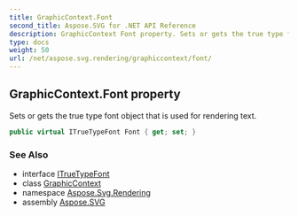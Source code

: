 ```yaml
---
title: GraphicContext.Font
second_title: Aspose.SVG for .NET API Reference
description: GraphicContext Font property. Sets or gets the true type font object that is used for rendering text
type: docs
weight: 50
url: /net/aspose.svg.rendering/graphiccontext/font/
---
```

## GraphicContext.Font property

Sets or gets the true type font object that is used for rendering text.

```csharp
public virtual ITrueTypeFont Font { get; set; }
```

### See Also

* interface [ITrueTypeFont](../../../aspose.svg.drawing/itruetypefont/)
* class [GraphicContext](../)
* namespace [Aspose.Svg.Rendering](../../../aspose.svg.rendering/)
* assembly [Aspose.SVG](../../../)
